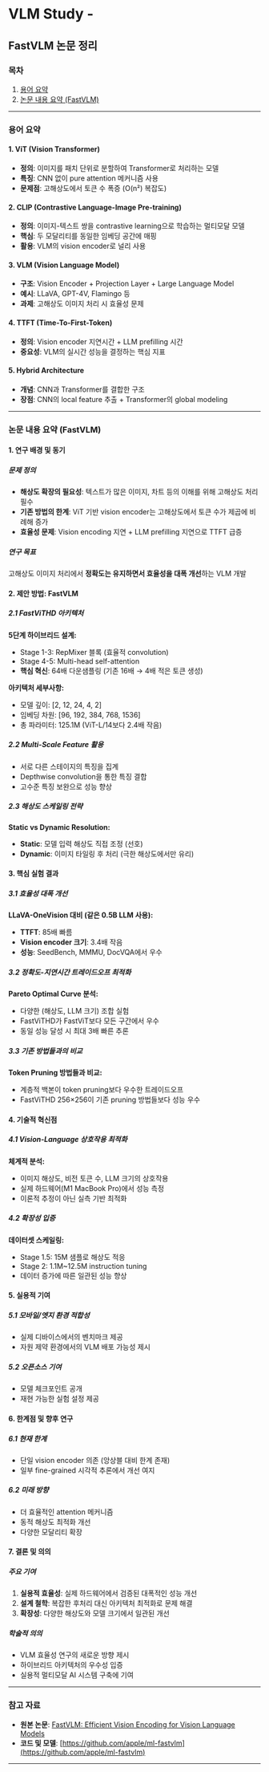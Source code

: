 # VLM Study - 

## FastVLM 논문 정리 

### 목차
1. [용어 요약](#용어-요약)
2. [논문 내용 요약 (FastVLM)](#논문-내용-요약-fastvlm)

---

### 용어 요약

#### 1. ViT (Vision Transformer)
- **정의**: 이미지를 패치 단위로 분할하여 Transformer로 처리하는 모델
- **특징**: CNN 없이 pure attention 메커니즘 사용
- **문제점**: 고해상도에서 토큰 수 폭증 (O(n²) 복잡도)

#### 2. CLIP (Contrastive Language-Image Pre-training)
- **정의**: 이미지-텍스트 쌍을 contrastive learning으로 학습하는 멀티모달 모델
- **핵심**: 두 모달리티를 동일한 임베딩 공간에 매핑
- **활용**: VLM의 vision encoder로 널리 사용

#### 3. VLM (Vision Language Model)
- **구조**: Vision Encoder + Projection Layer + Large Language Model
- **예시**: LLaVA, GPT-4V, Flamingo 등
- **과제**: 고해상도 이미지 처리 시 효율성 문제

#### 4. TTFT (Time-To-First-Token)
- **정의**: Vision encoder 지연시간 + LLM prefilling 시간
- **중요성**: VLM의 실시간 성능을 결정하는 핵심 지표

#### 5. Hybrid Architecture
- **개념**: CNN과 Transformer를 결합한 구조
- **장점**: CNN의 local feature 추출 + Transformer의 global modeling

---

### 논문 내용 요약 (FastVLM)

#### 1. 연구 배경 및 동기

##### 문제 정의
- **해상도 확장의 필요성**: 텍스트가 많은 이미지, 차트 등의 이해를 위해 고해상도 처리 필수
- **기존 방법의 한계**: ViT 기반 vision encoder는 고해상도에서 토큰 수가 제곱에 비례해 증가
- **효율성 문제**: Vision encoding 지연 + LLM prefilling 지연으로 TTFT 급증

##### 연구 목표
고해상도 이미지 처리에서 **정확도는 유지하면서 효율성을 대폭 개선**하는 VLM 개발

#### 2. 제안 방법: FastVLM

##### 2.1 FastViTHD 아키텍처 
**5단계 하이브리드 설계:**
- Stage 1-3: RepMixer 블록 (효율적 convolution)
- Stage 4-5: Multi-head self-attention
- **핵심 혁신**: 64배 다운샘플링 (기존 16배 → 4배 적은 토큰 생성)

**아키텍처 세부사항:**
- 모델 깊이: [2, 12, 24, 4, 2]
- 임베딩 차원: [96, 192, 384, 768, 1536]
- 총 파라미터: 125.1M (ViT-L/14보다 2.4배 작음)

##### 2.2 Multi-Scale Feature 활용
- 서로 다른 스테이지의 특징을 집계
- Depthwise convolution을 통한 특징 결합
- 고수준 특징 보완으로 성능 향상

##### 2.3 해상도 스케일링 전략
**Static vs Dynamic Resolution:**
- **Static**: 모델 입력 해상도 직접 조정 (선호)
- **Dynamic**: 이미지 타일링 후 처리 (극한 해상도에서만 유리)

#### 3. 핵심 실험 결과

##### 3.1 효율성 대폭 개선
**LLaVA-OneVision 대비 (같은 0.5B LLM 사용):**
- **TTFT**: 85배 빠름
- **Vision encoder 크기**: 3.4배 작음
- **성능**: SeedBench, MMMU, DocVQA에서 우수

##### 3.2 정확도-지연시간 트레이드오프 최적화
**Pareto Optimal Curve 분석:**
- 다양한 (해상도, LLM 크기) 조합 실험
- FastViTHD가 FastViT보다 모든 구간에서 우수
- 동일 성능 달성 시 최대 3배 빠른 추론

##### 3.3 기존 방법들과의 비교
**Token Pruning 방법들과 비교:**
- 계층적 백본이 token pruning보다 우수한 트레이드오프
- FastViTHD 256×256이 기존 pruning 방법들보다 성능 우수

#### 4. 기술적 혁신점

##### 4.1 Vision-Language 상호작용 최적화
**체계적 분석:**
- 이미지 해상도, 비전 토큰 수, LLM 크기의 상호작용
- 실제 하드웨어(M1 MacBook Pro)에서 성능 측정
- 이론적 추정이 아닌 실측 기반 최적화

##### 4.2 확장성 입증
**데이터셋 스케일링:**
- Stage 1.5: 15M 샘플로 해상도 적응
- Stage 2: 1.1M~12.5M instruction tuning
- 데이터 증가에 따른 일관된 성능 향상

#### 5. 실용적 기여

##### 5.1 모바일/엣지 환경 적합성
- 실제 디바이스에서의 벤치마크 제공
- 자원 제약 환경에서의 VLM 배포 가능성 제시

##### 5.2 오픈소스 기여
- 모델 체크포인트 공개
- 재현 가능한 실험 설정 제공

#### 6. 한계점 및 향후 연구

##### 6.1 현재 한계
- 단일 vision encoder 의존 (앙상블 대비 한계 존재)
- 일부 fine-grained 시각적 추론에서 개선 여지

##### 6.2 미래 방향
- 더 효율적인 attention 메커니즘
- 동적 해상도 최적화 개선
- 다양한 모달리티 확장

#### 7. 결론 및 의의

##### 주요 기여
1. **실용적 효율성**: 실제 하드웨어에서 검증된 대폭적인 성능 개선
2. **설계 철학**: 복잡한 후처리 대신 아키텍처 최적화로 문제 해결
3. **확장성**: 다양한 해상도와 모델 크기에서 일관된 개선

##### 학술적 의의
- VLM 효율성 연구의 새로운 방향 제시
- 하이브리드 아키텍처의 우수성 입증
- 실용적 멀티모달 AI 시스템 구축에 기여

---

### 참고 자료

- **원본 논문**: [FastVLM: Efficient Vision Encoding for Vision Language Models](https://arxiv.org/html/2412.13303v2)
- **코드 및 모델**: [https://github.com/apple/ml-fastvlm](https://github.com/apple/ml-fastvlm)

---

